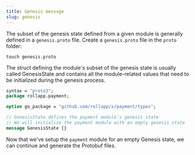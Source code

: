 ```yaml
---
title: Genesis message
slug: genesis
---
```


The subset of the genesis state defined from a given module is generally defined in a `genesis.proto` file. Create a `genesis.proto` file in the `proto` folder:

```
touch genesis.proto
```

The struct defining the module's subset of the genesis state is usually called GenesisState and contains all the module-related values that need to be initialized during the genesis process.

```protobuf
syntax = "proto3";
package rollapp.payment;

option go_package = "github.com/rollapp/x/payment/types";

// GenesisState defines the payment module's genesis state
// We will initialize the payment module with an empty genesis state
message GenesisState {}
```

Now that we've setup the `payment` module for an empty Genesis state, we can continue and generate the Protobuf files.
